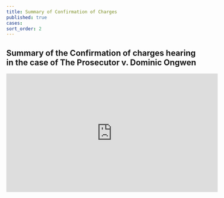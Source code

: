 ```yaml
---
title: Summary of Confirmation of Charges
published: true
cases:
sort_order: 2
---
```


## Summary of the Confirmation of charges hearing in the case of The Prosecutor v. Dominic Ongwen 

<iframe width="560" height="315" src="https://www.youtube.com/embed/ufe-r0hEygE" frameborder="0" allowfullscreen></iframe>